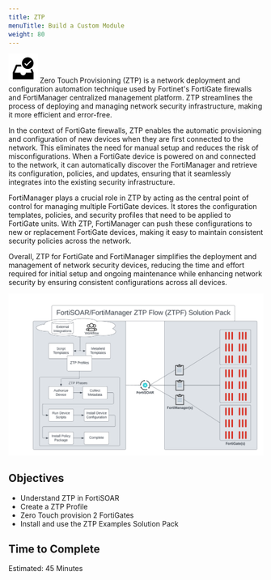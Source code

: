 ```yaml
---
title: ZTP
menuTitle: Build a Custom Module
weight: 80
---
```


![search_icon](check_box.svg)
Zero Touch Provisioning (ZTP) is a network deployment and configuration automation technique used by Fortinet's FortiGate firewalls and FortiManager centralized management platform. ZTP streamlines the process of deploying and managing network security infrastructure, making it more efficient and error-free.

In the context of FortiGate firewalls, ZTP enables the automatic provisioning and configuration of new devices when they are first connected to the network. This eliminates the need for manual setup and reduces the risk of misconfigurations. When a FortiGate device is powered on and connected to the network, it can automatically discover the FortiManager and retrieve its configuration, policies, and updates, ensuring that it seamlessly integrates into the existing security infrastructure.

FortiManager plays a crucial role in ZTP by acting as the central point of control for managing multiple FortiGate devices. It stores the configuration templates, policies, and security profiles that need to be applied to FortiGate units. With ZTP, FortiManager can push these configurations to new or replacement FortiGate devices, making it easy to maintain consistent security policies across the network.

Overall, ZTP for FortiGate and FortiManager simplifies the deployment and management of network security devices, reducing the time and effort required for initial setup and ongoing maintenance while enhancing network security by ensuring consistent configurations across all devices.

![FortiSOAR FortiManager Summary](fortisoar-fortimanager-summary-visual.png)

## Objectives

- Understand ZTP in FortiSOAR
- Create a ZTP Profile
- Zero Touch provision 2 FortiGates
- Install and use the ZTP Examples Solution Pack

## Time to Complete

Estimated: 45 Minutes
